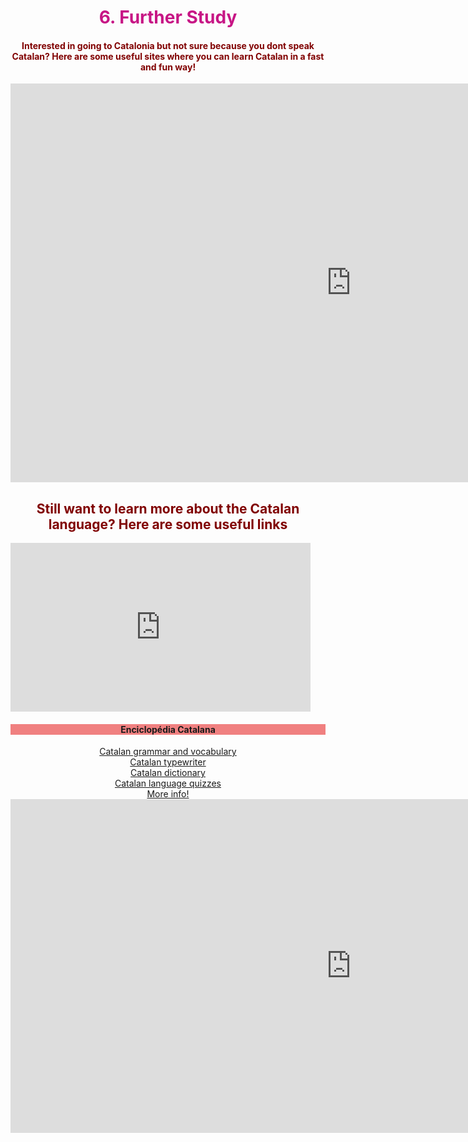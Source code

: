 <h1 style="color:mediumvioletred;" align="center">6. Further Study</h1>

<h4 style="color:maroon;" align="center">Interested in going to Catalonia but not sure because you dont speak Catalan? Here are some useful sites where you can learn Catalan in a fast and fun way!</h4>

<iframe src="https://h5p.org/h5p/embed/475462" width="1090" height="638" frameborder="0" allowfullscreen="allowfullscreen"></iframe><script src="https://h5p.org/sites/all/modules/h5p/library/js/h5p-resizer.js" charset="UTF-8"></script>


<h2 style="color:maroon;" align="center">Still want to learn more about the Catalan language? Here are some useful links</h2>

<iframe src="https://giphy.com/embed/3ohze0rInvQnLY7ghW" width="480" height="270" frameBorder="0" class="giphy-embed" allowFullScreen></iframe>


<div style="text-align:center"><h4 style="background-color:LightCoral;"<a href="http://www.diccionari.cat">Enciclopédia Catalana</a> </div>

<div style="text-align:center"><a href="http://mylanguages.org/learn_catalan.php">Catalan grammar and vocabulary</a></div>

<div style="text-align:center"><a href="https://dictionary.cambridge.org/dictionary/english-catalan/typewriter"> Catalan typewriter</a></div>

<div style="text-align:center"><a href="http://www.etranslator.ro/catalan-english-online-dictionary.php">Catalan dictionary</a></div>

<div style="text-align:center"><a href="https://www.transparent.com/learn-catalan/quizzes/lotw-quizzes/">Catalan language quizzes</a></div>

<div style="text-align:center"><a href="https://www.bbc.co.uk/news/world-europe-20345071">More info!</a></div>





<iframe src="https://h5p.org/h5p/embed/476754" width="1090" height="534" frameborder="0" allowfullscreen="allowfullscreen"></iframe><script src="https://h5p.org/sites/all/modules/h5p/library/js/h5p-resizer.js" charset="UTF-8"></script>



